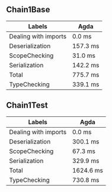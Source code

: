 
## Chain1Base

Labels|Agda
---|---
Dealing with imports|0.0 ms
Deserialization|157.3 ms
ScopeChecking|31.0 ms
Serialization|142.2 ms
Total|775.7 ms
TypeChecking|339.1 ms


## Chain1Test

Labels|Agda
---|---
Dealing with imports|0.0 ms
Deserialization|300.1 ms
ScopeChecking|67.3 ms
Serialization|329.9 ms
Total|1624.6 ms
TypeChecking|730.8 ms

